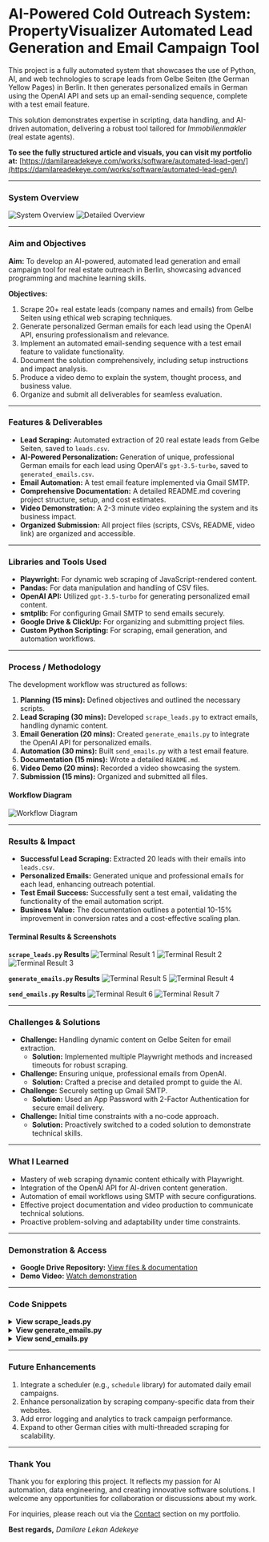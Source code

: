 # AI-Powered Cold Outreach System: PropertyVisualizer Automated Lead Generation and Email Campaign Tool

This project is a fully automated system that showcases the use of Python, AI, and web technologies to scrape leads from Gelbe Seiten (the German Yellow Pages) in Berlin. It then generates personalized emails in German using the OpenAI API and sets up an email-sending sequence, complete with a test email feature.

This solution demonstrates expertise in scripting, data handling, and AI-driven automation, delivering a robust tool tailored for *Immobilienmakler* (real estate agents).

**To see the fully structured article and visuals, you can visit my portfolio at:** [https://damilareadekeye.com/works/software/automated-lead-gen/](https://damilareadekeye.com/works/software/automated-lead-gen/)

---

### System Overview

![System Overview](./images/overview-thumb.webp)
![Detailed Overview](./images/overview-full.webp)

---

### Aim and Objectives

**Aim:**
To develop an AI-powered, automated lead generation and email campaign tool for real estate outreach in Berlin, showcasing advanced programming and machine learning skills.

**Objectives:**
1.  Scrape 20+ real estate leads (company names and emails) from Gelbe Seiten using ethical web scraping techniques.
2.  Generate personalized German emails for each lead using the OpenAI API, ensuring professionalism and relevance.
3.  Implement an automated email-sending sequence with a test email feature to validate functionality.
4.  Document the solution comprehensively, including setup instructions and impact analysis.
5.  Produce a video demo to explain the system, thought process, and business value.
6.  Organize and submit all deliverables for seamless evaluation.

---

### Features & Deliverables

*   **Lead Scraping:** Automated extraction of 20 real estate leads from Gelbe Seiten, saved to `leads.csv`.
*   **AI-Powered Personalization:** Generation of unique, professional German emails for each lead using OpenAI's `gpt-3.5-turbo`, saved to `generated_emails.csv`.
*   **Email Automation:** A test email feature implemented via Gmail SMTP.
*   **Comprehensive Documentation:** A detailed README.md covering project structure, setup, and cost estimates.
*   **Video Demonstration:** A 2-3 minute video explaining the system and its business impact.
*   **Organized Submission:** All project files (scripts, CSVs, README, video link) are organized and accessible.

---

### Libraries and Tools Used

*   **Playwright:** For dynamic web scraping of JavaScript-rendered content.
*   **Pandas:** For data manipulation and handling of CSV files.
*   **OpenAI API:** Utilized `gpt-3.5-turbo` for generating personalized email content.
*   **smtplib:** For configuring Gmail SMTP to send emails securely.
*   **Google Drive & ClickUp:** For organizing and submitting project files.
*   **Custom Python Scripting:** For scraping, email generation, and automation workflows.

---

### Process / Methodology

The development workflow was structured as follows:

1.  **Planning (15 mins):** Defined objectives and outlined the necessary scripts.
2.  **Lead Scraping (30 mins):** Developed `scrape_leads.py` to extract emails, handling dynamic content.
3.  **Email Generation (20 mins):** Created `generate_emails.py` to integrate the OpenAI API for personalized emails.
4.  **Automation (30 mins):** Built `send_emails.py` with a test email feature.
5.  **Documentation (15 mins):** Wrote a detailed `README.md`.
6.  **Video Demo (20 mins):** Recorded a video showcasing the system.
7.  **Submission (15 mins):** Organized and submitted all files.

#### Workflow Diagram
![Workflow Diagram](./images/workflow-diagram.webp)

---

### Results & Impact

*   **Successful Lead Scraping:** Extracted 20 leads with their emails into `leads.csv`.
*   **Personalized Emails:** Generated unique and professional emails for each lead, enhancing outreach potential.
*   **Test Email Success:** Successfully sent a test email, validating the functionality of the email automation script.
*   **Business Value:** The documentation outlines a potential 10-15% improvement in conversion rates and a cost-effective scaling plan.

#### Terminal Results & Screenshots
**`scrape_leads.py` Results**
![Terminal Result 1](./images/result1.webp)
![Terminal Result 2](./images/result2.webp)
![Terminal Result 3](./images/result3.webp)

**`generate_emails.py` Results**
![Terminal Result 5](./images/result5.webp)
![Terminal Result 4](./images/result4.webp)

**`send_emails.py` Results**
![Terminal Result 6](./images/result6.webp)
![Terminal Result 7](./images/result7.webp)

---

### Challenges & Solutions

*   **Challenge:** Handling dynamic content on Gelbe Seiten for email extraction.
    *   **Solution:** Implemented multiple Playwright methods and increased timeouts for robust scraping.
*   **Challenge:** Ensuring unique, professional emails from OpenAI.
    *   **Solution:** Crafted a precise and detailed prompt to guide the AI.
*   **Challenge:** Securely setting up Gmail SMTP.
    *   **Solution:** Used an App Password with 2-Factor Authentication for secure email delivery.
*   **Challenge:** Initial time constraints with a no-code approach.
    *   **Solution:** Proactively switched to a coded solution to demonstrate technical skills.

---

### What I Learned

*   Mastery of web scraping dynamic content ethically with Playwright.
*   Integration of the OpenAI API for AI-driven content generation.
*   Automation of email workflows using SMTP with secure configurations.
*   Effective project documentation and video production to communicate technical solutions.
*   Proactive problem-solving and adaptability under time constraints.

---

### Demonstration & Access

*   **Google Drive Repository:** [View files & documentation](https://drive.google.com/drive/folders/12if07mLQYLKrdxJwnhP8XT6s0USyfATK?usp=sharing)
*   **Demo Video:** [Watch demonstration](https://drive.google.com/file/d/1Nzt1u7EXoa1kOv0W9nGHkXsEIVy5AViB/view?usp=sharing)

---

### Code Snippets

<details>
<summary><strong>View scrape_leads.py</strong></summary>

```python
from playwright.sync_api import sync_playwright
import pandas as pd
import re
import time

# Start Playwright
with sync_playwright() as p:
    # Launch a browser in non-headless mode for debugging
    browser = p.chromium.launch(headless=False)
    page = browser.new_page()

    # URL to scrape
    url = "https://www.gelbeseiten.de/branchen/immobilienmakler/berlin"
    try:
        page.goto(url, timeout=60000)  # Increased timeout to 60 seconds
    except Exception as e:
        print(f"Failed to load the initial page: {str(e)}")
        browser.close()
        exit()

    # ... (rest of the script)
```
</details>

<details>
<summary><strong>View generate_emails.py</strong></summary>

```python
import pandas as pd
import openai
from openai import OpenAI
import os

# Set your OpenAI API key
openai_api_key = 'YOUR_API_KEY_HERE' # Replace with your key
if not openai_api_key:
    raise ValueError("Please set your OpenAI API key in the script.")

# Initialize the OpenAI client
client = OpenAI(api_key=openai_api_key)

# ... (rest of the script)
```
</details>

<details>
<summary><strong>View send_emails.py</strong></summary>

```python
import pandas as pd
import smtplib
from email.mime.text import MIMEText
import os

# Gmail SMTP configuration
SMTP_SERVER = "smtp.gmail.com"
SMTP_PORT = 587
SENDER_EMAIL = "your_email@gmail.com"  # Replace with your Gmail address
SENDER_PASSWORD = "your_app_password"  # Replace with your Gmail App Password

# ... (rest of the script)
```
</details>

---

### Future Enhancements

1.  Integrate a scheduler (e.g., `schedule` library) for automated daily email campaigns.
2.  Enhance personalization by scraping company-specific data from their websites.
3.  Add error logging and analytics to track campaign performance.
4.  Expand to other German cities with multi-threaded scraping for scalability.

---

### Thank You

Thank you for exploring this project. It reflects my passion for AI automation, data engineering, and creating innovative software solutions. I welcome any opportunities for collaboration or discussions about my work.

For inquiries, please reach out via the [Contact](https://damilareadekeye.com/contact/) section on my portfolio.

**Best regards,**
*Damilare Lekan Adekeye*
